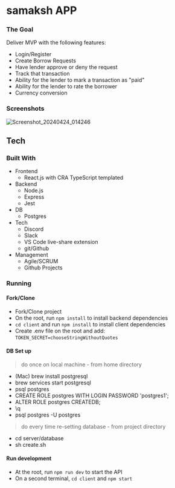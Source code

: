 # samaksh APP


### The Goal

Deliver MVP with the following features:

- Login/Register
- Create Borrow Requests
- Have lender approve or deny the request
- Track that transaction
- Ability for the lender to mark a transaction as "paid"
- Ability for the lender to rate the borrower
- Currency conversion

### Screenshots
![Screenshot_20240424_014246](https://github.com/g4ze/samaksh/assets/102874321/c1234079-3fd7-4b53-b6d5-4ffa9175a336)


## Tech

### Built With

- Frontend
  - React.js with CRA TypeScript templated
- Backend
  - Node.js
  - Express
  - Jest
- DB
  - Postgres
- Tech
  - Discord
  - Slack
  - VS Code live-share extension
  - git/Github
- Management
  - Agile/SCRUM
  - Github Projects

### Running

#### Fork/Clone

- Fork/Clone project
- On the root, run `npm install` to install backend dependencies
- `cd client` and run `npm install` to install client dependencies
- Create .env file on the root and add: `TOKEN_SECRET=chooseStringWithoutQuotes`

#### DB Set up

> do once on local machine - from home directory

- (Mac) brew install postgresql
- brew services start postgresql
- psql postgres
- CREATE ROLE postgres WITH LOGIN PASSWORD 'postgres1';
- ALTER ROLE postgres CREATEDB;
- \q
- psql postgres -U postgres

> do every time re-setting database - from project directory

- cd server/database
- sh create.sh

#### Run development

- At the root, run `npm run dev` to start the API
- On a second terminal, `cd client` and `npm start`
